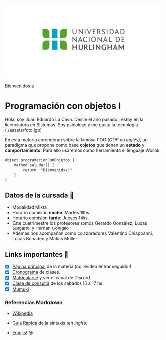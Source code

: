 ![Logo UNAHUR](./assets/UNAHUR.png)

Bienvenidos a
# Programación con objetos I
Hola, soy Juan Eduardo La Cava. Desde el año pasado , estoy en la licenciatura en Sistemas.
Soy psicologo y me gusta la tecnologia.
  (./assets/foto.jgp)

En esta materia aprenderán sobre la famosa POO _(OOP en inglés)_, un paradigma que propone como base **objetos** que tienen un **estado** y **comportamiento**.
Para ello usaremos como herramienta el lenguaje Wollok.

```
object programacionConObjetos { 
    method saludar() { 
        return  "Bienvenidxs!" 
    }
}
```

## Datos de la cursada :book:
* Modalidad Mixta
* Horario comisión **noche**: Martes 18hs.
* Horario comisión **tarde**: Jueves 14hs.
* Este cuatrimestre los profesores somos Gerardo González, Lucas Spigariol y Hernán Coniglio
* Además nos acompañan como colaboradores Valentino Chiappanni, Lucas Bonadeo y Matías Müller

## Links importantes :monocle_face:
- [x] [Página principal](https://obj1-unahur.github.io/) de la materia (no olviden entrar seguido!) 
- [x] [Cronograma](https://docs.google.com/spreadsheets/d/1FTLWZ96uVd8V1xNkm2wvaUHhfS9MiC_LEomQYwJhI6I/edit#gid=1006593733) de clases.
- [x] [Matricularse](https://discord.gg/RnAwZsSwdw) y ver el canal de Discord.
- [x] [Clase de consulta](https://meet.google.com/ova-hohx-gzf) de los sábados 15 a 17 hs.
- [x] [Mumuki](https://mumuki.io/unahur-obj1)

### Referencias Markdown 
* [Wikipedia](https://es.wikipedia.org/wiki/Markdown)

* [Guía Ràpida](https://greg.schueler.us/doc/markdown.txt) de la sintaxis _(en inglés)_

* [Emojis!](https://github.com/ikatyang/emoji-cheat-sheet/blob/master/README.md) :sunglasses:
